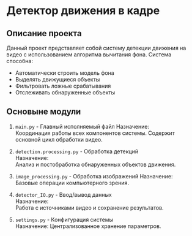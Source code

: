 # Детектор движения в кадре

## Описание проекта
Данный проект представляет собой систему детекции движения на видео с использованием алгоритма вычитания фона. Система способна:  

 - Автоматически строить модель фона  
 - Выделять движущиеся объекты  
 - Фильтровать ложные срабатывания  
 - Отслеживать обнаруженные объекты

## Основыне модули
 1. `main.py` - Главный исполняемый файл
    Назначение:  
    Координация работы всех компонентов системы. Содержит основной цикл обработки видео.
    
 2. `detection.processing.py` - Обработка детекций  
    Назначение:  
    Анализ и постобработка обнаруженных объектов движения.

 3. `image_processing.py` - Обработка изображений
    Назначение:  
    Базовые операции компьютерного зрения.

 4. `detector_IO.py` - Ввод/вывод данных  
    Назначение:  
    Работа с источниками видео и сохранение результатов.

 5. `settings.py` - Конфигурация системы  
    Назначение:
    Централизованное хранение параметров.
